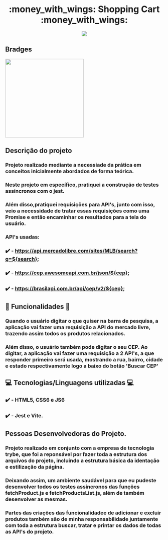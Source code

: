 <h1 align='center' id='Título-e-Imagem-de-capa'>:money_with_wings: Shopping Cart :money_with_wings: </h1>

<p align='center'>
<img src='./src/imgs/logo.png'></img>
</p>


## Bradges

<p align='left'>
<img src='https://img.shields.io/badge/STATUS-EM%20DESENVOLVIMENTO-success' width='250px'></img>
</p>

## Descrição do projeto

### Projeto realizado mediante a necessiade da prática em conceitos inicialmente abordados de forma teórica.
### Neste projeto em específico, pratiquei a construção de testes assíncronos com o jest.
### Além disso,pratiquei requisições para API's, junto com isso, veio a necessidade de tratar essas requisições como uma Promise e então encaminhar os resultados para a tela do usuário.
### API's usadas: 

### :heavy_check_mark: - https://api.mercadolibre.com/sites/MLB/search?q=${search};
### :heavy_check_mark: - https://cep.awesomeapi.com.br/json/${cep};
### :heavy_check_mark: - https://brasilapi.com.br/api/cep/v2/${cep};


## :hammer: Funcionalidades :hammer:

### Quando o usuário digitar o que quiser na barra de pesquisa, a aplicação vai fazer uma requisição a API do mercado livre, trazendo assim todos os produtos relacionados.
### Além disso, o usuário também pode digitar o seu CEP. Ao digitar, a aplicação vai fazer uma requisição a 2 API's, a que responder primeiro será usada, mostrando a rua, bairro, cidade e estado respectivamente logo a baixo do botão 'Buscar CEP'

## :computer: Tecnologias/Linguagens utilizadas :computer:

### :heavy_check_mark: - HTML5, CSS6 e JS6
### :heavy_check_mark: - Jest e Vite.

## Pessoas Desenvolvedoras do Projeto.
### Projeto realizado em conjunto com a empresa de tecnologia trybe, que foi a reponsável por fazer toda a estrutura dos arquivos do projeto, incluindo a estrutura básica da identação e estilização da página.
### Deixando assim, um ambiente saudável para que eu pudeste desenvolver todos os testes assíncronos das funções fetchProduct.js e fetchProductsList.js, além de também desenvolver as mesmas.
### Partes das criações das funcionalidadee de adicionar e excluir produtos também são de minha responsabilidade juntamente com toda a estrutura buscar, tratar e printar os dados de todas as API's do projeto. 
